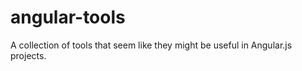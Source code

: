 angular-tools
=============

A collection of tools that seem like they might be useful in Angular.js projects.
